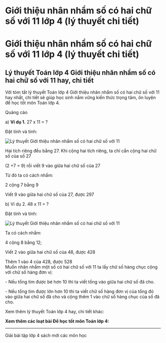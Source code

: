 # Giới thiệu nhân nhẩm số có hai chữ số với 11 lớp 4 (lý thuyết chi tiết)

# Giới thiệu nhân nhẩm số có hai chữ số với 11 lớp 4 (lý thuyết chi tiết)

## Lý thuyết Toán lớp 4 Giới thiệu nhân nhẩm số có hai chữ số với 11 hay, chi tiết

Với tóm tắt lý thuyết Toán lớp 4 Giới thiệu nhân nhẩm số có hai chữ số với 11 hay nhất, chi tiết sẽ giúp học sinh nắm vững kiến thức trọng tâm, ôn luyện để học tốt môn Toán lớp 4.

Quảng cáo

a) **Ví dụ 1.** 27 x 11 = ?

Đặt tính và tính:

![Lý thuyết Giới thiệu nhân nhẩm số có hai chữ số với 11](https://vietjack.com/giai-toan-lop-4/images/ly-thuyet-gioi-thieu-nhan-nham-so-co-hai-chu-so-voi-11-94439.png)

Hai tích riêng đều bằng 27. Khi cộng hai tích riêng, ta chỉ cần cộng hai chữ số của số 27

(2 +7 = 9) rồi viết 9 vào giữa hai chữ số của 27

Từ đó ta có cách nhẩm:

2 cộng 7 bằng 9

Viết 9 vào giữa hai chữ số của 27, được 297

b) Ví dụ 2. 48 x 11 = ?

Đặt tính và tính:

![Lý thuyết Giới thiệu nhân nhẩm số có hai chữ số với 11](https://vietjack.com/giai-toan-lop-4/images/ly-thuyet-gioi-thieu-nhan-nham-so-co-hai-chu-so-voi-11-94440.png)

Ta có cách nhẩm:

4 cộng 8 bằng 12;

Viết 2 vào giữa hai chữ số của 48, được 428

Thêm 1 vào 4 của 428, được 528  
Muốn nhân nhẩm một số có hai chữ số với 11 ta lấy chữ số hàng chục cộng với chữ số hàng đơn vị:

\- Nếu tổng tìm được bé hơn 10 thì ta viết tổng vào giữa hai chữ số đã cho.

\- Nếu tổng tìm được lớn hơn 10 thì ta viết chữ số hàng đơn vị của tổng đó vào giữa hai chữ số đã cho và cộng thêm 1 vào chữ số hàng chục của số đã cho.

Xem thêm lý thuyết Toán lớp 4 hay, chi tiết khác:

**Xem thêm các loạt bài Để học tốt môn Toán lớp 4:**

* * *

Giải bài tập lớp 4 sách mới các môn học
